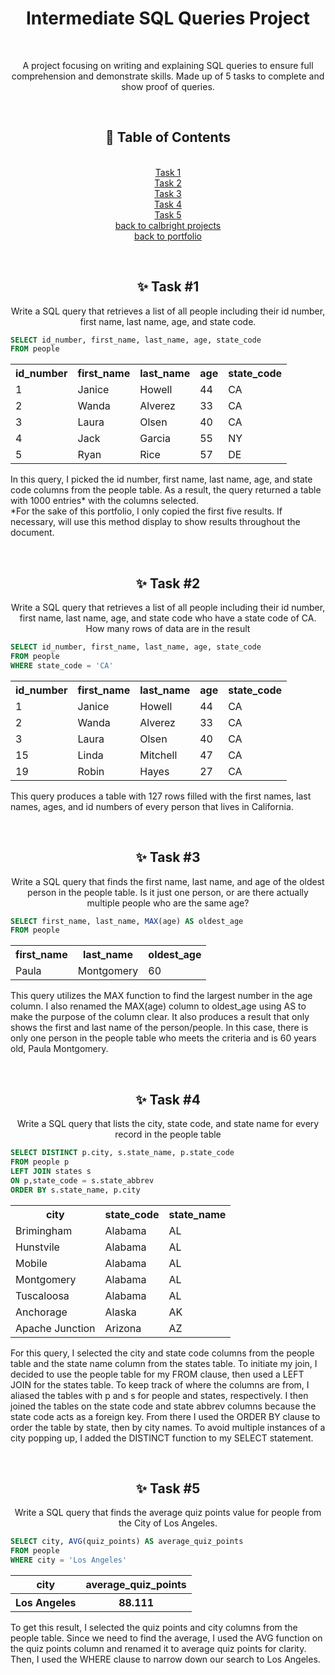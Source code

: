 <h1 align="center">Intermediate SQL Queries Project</h1>

<br><p align="center">A project focusing on writing and explaining SQL queries to ensure full comprehension and demonstrate skills. Made up of 5 tasks to complete and show proof of queries.</p>

<br><h2 align="center">🧭 Table of Contents</h2>
<p align="center"> 
  <br><a href="https://github.com/miyahj/Calbright-College-Portfolio-Projects/edit/main/Intermediate%20SQL%20Queries/README.md#-task-1">Task 1</a>
  <br><a href="https://github.com/miyahj/Calbright-College-Portfolio-Projects/edit/main/Intermediate%20SQL%20Queries/README.md#-task-2">Task 2</a>
  <br><a href="https://github.com/miyahj/Calbright-College-Portfolio-Projects/edit/main/Intermediate%20SQL%20Queries/README.md#-task-3">Task 3</a>
  <br><a href="https://github.com/miyahj/Calbright-College-Portfolio-Projects/edit/main/Intermediate%20SQL%20Queries/README.md#-task-4">Task 4</a>
  <br><a href="https://github.com/miyahj/Calbright-College-Portfolio-Projects/edit/main/Intermediate%20SQL%20Queries/README.md#-task-5">Task 5</a>
  <br><a href="https://github.com/miyahj/Calbright-College-Portfolio-Projects/tree/main">back to calbright projects</a>
  <br><a href="https://github.com/miyahj/Portfolio?tab=readme-ov-file">back to portfolio</a>
</p>


  <br><h2 align="center">✨ Task #1</h2>
<p align="center">
  Write a SQL query that retrieves a list of all people including their id number, first name, last name, age, and state code.
</p>

```sql
SELECT id_number, first_name, last_name, age, state_code
FROM people
```

<table align='center'>
  <tr>
    <th>id_number</th>
    <th>first_name</th>
    <th>last_name</th>
    <th>age</th>
    <th>state_code</th>
  </tr>
  <tr>
    <td>1</td>
    <td>Janice</td>
    <td>Howell</td>
    <td>44</td>
    <td>CA</td>
  </tr>
  <tr>
    <td>2</td>
    <td>Wanda</td>
    <td>Alverez</td>
    <td>33</td>
    <td>CA</td>
  </tr>
  <tr>
    <td>3</td>
    <td>Laura</td>
    <td>Olsen</td>
    <td>40</td>
    <td>CA</td>
  </tr>
  <tr>
    <td>4</td>
    <td>Jack</td>
    <td>Garcia</td>
    <td>55</td>
    <td>NY</td>
  </tr>
  <tr>
    <td>5</td>
    <td>Ryan</td>
    <td>Rice</td>
    <td>57</td>
    <td>DE</td>
  </tr>
</table>

<p>
In this query, I picked the id number, first name, last name, age, and state code columns from the people table. As a result, the query returned a table with 1000 entries* with the columns selected. 
<br>*For the sake of this portfolio, I only copied the first five results. If necessary, will use this method display to show results throughout the document.
</p>

<br><h2 align="center">✨ Task #2</h2>
<p align="center">
  Write a SQL query that retrieves a list of all people including their id number, first name, last name, age, and state code who have a state code of CA. How many rows of data are in the result 
</p>

```sql
SELECT id_number, first_name, last_name, age, state_code
FROM people
WHERE state_code = 'CA'
```

<table align='center'>
  <tr>
    <th>id_number</th>
    <th>first_name</th>
    <th>last_name</th>
    <th>age</th>
    <th>state_code</th>
  </tr>
  <tr>
    <td>1</td>
    <td>Janice</td>
    <td>Howell</td>
    <td>44</td>
    <td>CA</td>
  </tr>
  <tr>
    <td>2</td>
    <td>Wanda</td>
    <td>Alverez</td>
    <td>33</td>
    <td>CA</td>
  </tr>
  <tr>
    <td>3</td>
    <td>Laura</td>
    <td>Olsen</td>
    <td>40</td>
    <td>CA</td>
  </tr>
  <tr>
    <td>15</td>
    <td>Linda</td>
    <td>Mitchell</td>
    <td>47</td>
    <td>CA</td>
  </tr>
  <tr>
    <td>19</td>
    <td>Robin</td>
    <td>Hayes</td>
    <td>27</td>
    <td>CA</td>
  </tr>
</table>

<p>
This query produces a table with 127 rows filled with the first names, last names, ages, and id numbers of every person that lives in California.
</p>

<br><h2 align="center">✨ Task #3</h2>
<p align="center">
  Write a SQL query that finds the first name, last name, and age of the oldest person in the people table. Is it just one person, or are there actually multiple people who are the same age?
</p>

```sql
SELECT first_name, last_name, MAX(age) AS oldest_age
FROM people
```

<table align='center'>
  <tr>
    <th>first_name</th>
    <th>last_name</th>
    <th>oldest_age</th>
  </tr>
  <tr>
    <td>Paula</td>
    <td>Montgomery</td>
    <td>60</td>
  </tr>
</table>

<p>
This query utilizes the MAX function to find the largest number in the age column. I also renamed the MAX(age) column to oldest_age using AS to make the purpose of the column clear. It also produces a result that only shows the first and last name of the person/people. In this case, there is only one person in the people table who meets the criteria and is 60 years old, Paula Montgomery.
</p>

<br><h2 align="center">✨ Task #4</h2>
<p align="center">Write a SQL query that lists the city, state code, and state name for every record in the people table</p>

```sql
SELECT DISTINCT p.city, s.state_name, p.state_code
FROM people p
LEFT JOIN states s
ON p,state_code = s.state_abbrev
ORDER BY s.state_name, p.city
```

<table align='center'>
  <tr>
    <th>city</th>
    <th>state_code</th>
    <th>state_name</th>
  </tr>
  <tr>
    <td>Brimingham</td>
    <td>Alabama</td>
    <td>AL</td>
  </tr>
  <tr>
    <td>Hunstvile</td>
    <td>Alabama</td>
    <td>AL</td>
  </tr>
  <tr>
    <td>Mobile</td>
    <td>Alabama</td>
    <td>AL</td>
  </tr>
  <tr>
    <td>Montgomery</td>
    <td>Alabama</td>
    <td>AL</td>
  </tr>
  <tr>
    <td>Tuscaloosa</td>
    <td>Alabama</td>
    <td>AL</td>
  </tr>
  <tr>
    <td>Anchorage</td>
    <td>Alaska</td>
    <td>AK</td>
  </tr>
  <tr>
    <td>Apache Junction</td>
    <td>Arizona</td>
    <td>AZ</td>
  </tr>
</table>

<p>
For this query, I selected the city and state code columns from the people table and the state name column from the states table. To initiate my join, I decided to use the people table for my FROM clause, then used a LEFT JOIN for the states table. To keep track of where the columns are from, I aliased the tables with p and s for people and states, respectively. I then joined the tables on the state code and state abbrev columns because the state code acts as a foreign key. From there I used the ORDER BY clause to order the table by state, then by city names. To avoid multiple instances of a city popping up, I added the DISTINCT function to my SELECT statement.
</p>

<br><h2 align="center">✨ Task #5</h2>
<p align="center">Write a SQL query that finds the average quiz points value for people from the City of Los Angeles.</p>

```sql
SELECT city, AVG(quiz_points) AS average_quiz_points
FROM people
WHERE city = 'Los Angeles'
```

<table align='center'>
  <tr> 
    <th>city</th>
    <th>average_quiz_points</th>
    </tr>
  <tr>
    <th>Los Angeles</th>
    <th>88.111</th>
  </tr>
</table>

<p>To get this result, I selected the quiz points and city columns from the people table. Since we need to find the average, I used the AVG function on the quiz points column and renamed it to average quiz points for clarity. Then, I used the WHERE clause to narrow down our search to Los Angeles.
</p>
